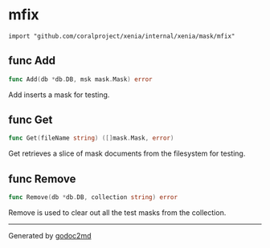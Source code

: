 
# mfix
    import "github.com/coralproject/xenia/internal/xenia/mask/mfix"






## func Add
``` go
func Add(db *db.DB, msk mask.Mask) error
```
Add inserts a mask for testing.


## func Get
``` go
func Get(fileName string) ([]mask.Mask, error)
```
Get retrieves a slice of mask documents from the filesystem for testing.


## func Remove
``` go
func Remove(db *db.DB, collection string) error
```
Remove is used to clear out all the test masks from the collection.









- - -
Generated by [godoc2md](http://godoc.org/github.com/davecheney/godoc2md)